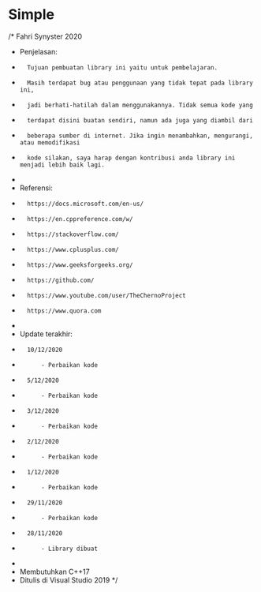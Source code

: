 # Simple
/* Fahri Synyster 2020
* Penjelasan:
*		Tujuan pembuatan library ini yaitu untuk pembelajaran.
*		Masih terdapat bug atau penggunaan yang tidak tepat pada library ini,
*		jadi berhati-hatilah dalam menggunakannya. Tidak semua kode yang
*		terdapat disini buatan sendiri, namun ada juga yang diambil dari
*		beberapa sumber di internet. Jika ingin menambahkan, mengurangi, atau memodifikasi
*		kode silakan, saya harap dengan kontribusi anda library ini menjadi lebih baik lagi.
* 
* Referensi:
*		https://docs.microsoft.com/en-us/
*		https://en.cppreference.com/w/
*		https://stackoverflow.com/
*		https://www.cplusplus.com/
*		https://www.geeksforgeeks.org/
*		https://github.com/
*		https://www.youtube.com/user/TheChernoProject
*		https://www.quora.com
* 
* Update terakhir:
*		10/12/2020
*			- Perbaikan kode
*		5/12/2020
*			- Perbaikan kode
*		3/12/2020
*			- Perbaikan kode
*		2/12/2020
*			- Perbaikan kode
*		1/12/2020
*			- Perbaikan kode
*		29/11/2020
*			- Perbaikan kode
*		28/11/2020
*			- Library dibuat
* 
* Membutuhkan C++17
* Ditulis di Visual Studio 2019
*/
